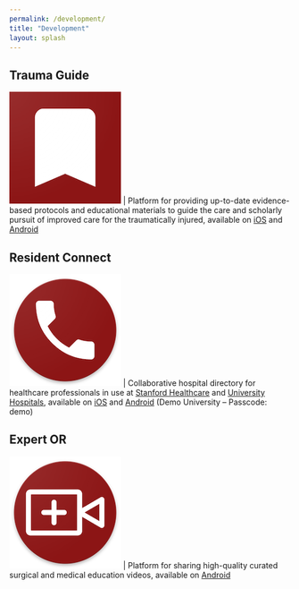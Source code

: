 ```yaml
---
permalink: /development/
title: "Development"
layout: splash
---
```

## Trauma Guide
![trauma_guide] | Platform for providing up-to-date evidence-based protocols and educational materials to guide the care and scholarly pursuit of improved care for the traumatically injured, available on [iOS](https://itunes.apple.com/us/app/trauma-guide/id1462123331?mt=8&ign-mpt=uo%3D2) and [Android](https://play.google.com/store/apps/details?id=com.stanfordtrauma.guide)

## Resident Connect
![res_connect] | Collaborative hospital directory for healthcare professionals in use at [Stanford Healthcare](https://stanfordhealthcare.org/) and [University Hospitals](https://www.uhhospitals.org/), available on [iOS](https://itunes.apple.com/us/app/resident-connect/id1367311896?mt=8) and [Android](https://play.google.com/store/apps/details?id=com.wckethman.rescon&hl=en_US) (Demo University – Passcode: demo)

## Expert OR
![expert_or] | Platform for sharing high-quality curated surgical and medical education videos, available on [Android](https://play.google.com/store/apps/details?id=com.wckethman.expertor&hl=en_US)

[trauma_guide]: /images/development/trauma_guide_200.png
[res_connect]: /images/development/res_connect_200.png
[expert_or]: /images/development/expert_or_200.png